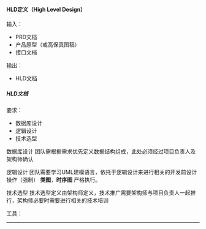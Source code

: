 #### HLD定义（High Level Design）

输入：

* PRD文档
* 产品原型（或高保真图稿）
* 接口文档

输出：

* HLD文档


##### HLD文档
要求：
* 数据库设计
* 逻辑设计
* 技术选型

数据库设计
团队需根据需求优先定义数据结构组成，此处必须经过项目负责人及架构师确认

逻辑设计
团队需要学习UML建模语言，依托于逻辑设计来进行相关的开发前设计操作（强制）
**类图**，**时序图** 严格执行。

技术选型
技术选型定义由架构师定义，技术推广需要架构师与项目负责人一起推行，架构师必要时需要进行相关的技术培训

工具：



---



